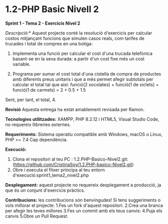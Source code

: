 # 1.2-PHP Basic Nivell 2

**Sprint 1 - Tema 2 - Exercicis Nivel 2**

*Descripció:**
Aquest projecte conté la resolució d'exercicis per calcular costos mitjançant funcions que simulen casos reals, 
com tarifes de trucades i total de compres en una botiga:

1. Implementa una funció per calcular el cost d'una trucada telefònica basant-se en la seva durada:
a partir d'un cost fixe més un cost variable.

2. Programa per sumar el cost total d'una cistella de compra de productes amb diferents preus unitaris i que a més 
permet afegir subtotals per calcular el total tal que així:
funció(2 xocolates) + funció(1 de xiclets) + funció(1 de carmels) = 2 + 0.5 + 1.5

Sent, per tant, el total, 4.

**Revisió**
Aquesta entrega ha estat amablement revisada per Ramon.

**Tecnologies utilitzades:**
XAMPP, PHP 8.2.12 i HTML5, Visual Studio Code, no requereix llibreries externes.

**Requeriments:**
Sistema operatiu compatible amb Windows, macOS o Linux, PHP >= 7.4 Cap dependència.

**Execució:**
1. Clona el repositori al teu PC : 1.2.PHP-Basico-Nivel2.git: (https://github.com/CristinaSoy/1.2.PHP-basico-Nivel2.git)
2. Obre i executa el fitxer principa al teu entorn d'execució:sprint1_tema2_nivel2.php


**Desplegament:** aquest projecte no requereix desplegament a producció, ja que és un conjunt d'exercicis pràctics. 

**Contribucions:** les contribucions són benvingudes! Si tens suggeriments o vols millorar el projecte:
1.Fes un fork d'aquest repositori.
2.Crea una branca per afegir les teves millores
3.Fes un commit amb els teus canvis:
4.Puja els canvis
5.Obre un Pull Request.

